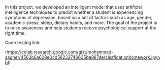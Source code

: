 In this project, we developed an intelligent model that uses artificial intelligence techniques to predict whether a student is experiencing symptoms of depression, based on a set of factors such as age, gender, academic stress, sleep, dietary habits, and more.
The goal of the project is to raise awareness and help students receive psychological support at the right time.

Code testing link:

(https://colab.research.google.com/gist/mohammad-sagher/4563b6a628e0cd58233746635ba887de/clssficationhomework.ipynb)ا

